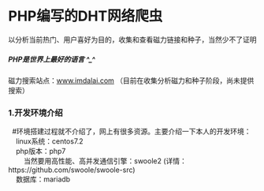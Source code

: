 <h1>PHP编写的DHT网络爬虫</h1> 

以分析当前热门、用户喜好为目的，收集和查看磁力链接和种子，当然少不了证明<h5>PHP是世界上最好的语言 ^_^</h5>

磁力搜索站点：www.imdalai.com （目前在收集分析磁力和种子阶段，尚未提供搜索）

<h3>1.开发环境介绍</h3>
    #环境搭建过程就不介绍了，网上有很多资源。主要介绍一下本人的开发环境：<br/>
         linux系统：centos7.2<br/>
         php版本：php7<br/>
         当然要用高性能、高并发通信引擎：swoole2 (详情：https://github.com/swoole/swoole-src)<br/>
         数据库：mariadb<br/>



